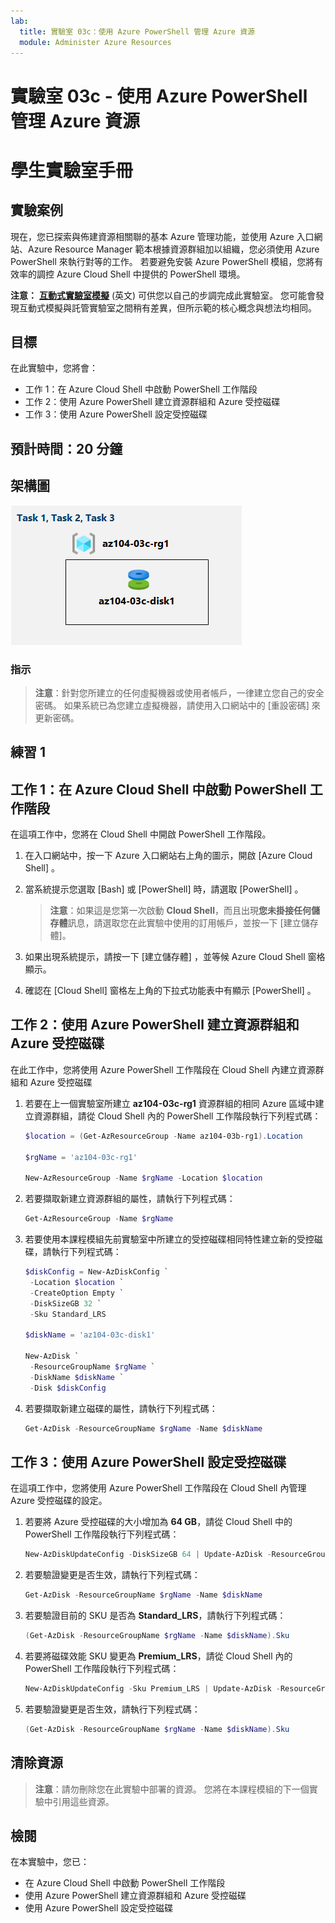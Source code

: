 ```yaml
---
lab:
  title: 實驗室 03c：使用 Azure PowerShell 管理 Azure 資源
  module: Administer Azure Resources
---
```


# 實驗室 03c - 使用 Azure PowerShell 管理 Azure 資源
# 學生實驗室手冊

## 實驗案例

現在，您已探索與佈建資源相關聯的基本 Azure 管理功能，並使用 Azure 入口網站、Azure Resource Manager 範本根據資源群組加以組織，您必須使用 Azure PowerShell 來執行對等的工作。 若要避免安裝 Azure PowerShell 模組，您將有效率的調控 Azure Cloud Shell 中提供的 PowerShell 環境。

**注意：** **[互動式實驗室模擬](https://mslabs.cloudguides.com/guides/AZ-104%20Exam%20Guide%20-%20Microsoft%20Azure%20Administrator%20Exercise%206)** (英文) 可供您以自己的步調完成此實驗室。 您可能會發現互動式模擬與託管實驗室之間稍有差異，但所示範的核心概念與想法均相同。 

## 目標

在此實驗中，您將會：

+ 工作 1：在 Azure Cloud Shell 中啟動 PowerShell 工作階段
+ 工作 2：使用 Azure PowerShell 建立資源群組和 Azure 受控磁碟
+ 工作 3：使用 Azure PowerShell 設定受控磁碟

## 預計時間：20 分鐘

## 架構圖

![image](../media/lab03c.png)

### 指示

> **注意**：針對您所建立的任何虛擬機器或使用者帳戶，一律建立您自己的安全密碼。 如果系統已為您建立虛擬機器，請使用入口網站中的 [重設密碼] 來更新密碼。 

## 練習 1

## 工作 1：在 Azure Cloud Shell 中啟動 PowerShell 工作階段

在這項工作中，您將在 Cloud Shell 中開啟 PowerShell 工作階段。 

1. 在入口網站中，按一下 Azure 入口網站右上角的圖示，開啟 [Azure Cloud Shell] 。

1. 當系統提示您選取 [Bash] 或 [PowerShell] 時，請選取 [PowerShell] 。 

    >**注意**：如果這是您第一次啟動 **Cloud Shell**，而且出現**您未掛接任何儲存體**訊息，請選取您在此實驗中使用的訂用帳戶，並按一下 [建立儲存體]。 

1. 如果出現系統提示，請按一下 [建立儲存體] ，並等候 Azure Cloud Shell 窗格顯示。 

1. 確認在 [Cloud Shell] 窗格左上角的下拉式功能表中有顯示 [PowerShell] 。

## 工作 2：使用 Azure PowerShell 建立資源群組和 Azure 受控磁碟

在此工作中，您將使用 Azure PowerShell 工作階段在 Cloud Shell 內建立資源群組和 Azure 受控磁碟

1. 若要在上一個實驗室所建立 **az104-03c-rg1** 資源群組的相同 Azure 區域中建立資源群組，請從 Cloud Shell 內的 PowerShell 工作階段執行下列程式碼：

   ```powershell
   $location = (Get-AzResourceGroup -Name az104-03b-rg1).Location

   $rgName = 'az104-03c-rg1'

   New-AzResourceGroup -Name $rgName -Location $location
   ```
1. 若要擷取新建立資源群組的屬性，請執行下列程式碼：

   ```powershell
   Get-AzResourceGroup -Name $rgName
   ```
1. 若要使用本課程模組先前實驗室中所建立的受控磁碟相同特性建立新的受控磁碟，請執行下列程式碼：

   ```powershell
   $diskConfig = New-AzDiskConfig `
    -Location $location `
    -CreateOption Empty `
    -DiskSizeGB 32 `
    -Sku Standard_LRS

   $diskName = 'az104-03c-disk1'

   New-AzDisk `
    -ResourceGroupName $rgName `
    -DiskName $diskName `
    -Disk $diskConfig
   ```

1. 若要擷取新建立磁碟的屬性，請執行下列程式碼：

   ```powershell
   Get-AzDisk -ResourceGroupName $rgName -Name $diskName
   ```

## 工作 3：使用 Azure PowerShell 設定受控磁碟

在這項工作中，您將使用 Azure PowerShell 工作階段在 Cloud Shell 內管理 Azure 受控磁碟的設定。 

1. 若要將 Azure 受控磁碟的大小增加為 **64 GB**，請從 Cloud Shell 中的 PowerShell 工作階段執行下列程式碼：

   ```powershell
   New-AzDiskUpdateConfig -DiskSizeGB 64 | Update-AzDisk -ResourceGroupName $rgName -DiskName $diskName
   ```

1. 若要驗證變更是否生效，請執行下列程式碼：

   ```powershell
   Get-AzDisk -ResourceGroupName $rgName -Name $diskName
   ```

1. 若要驗證目前的 SKU 是否為 **Standard_LRS**，請執行下列程式碼：

   ```powershell
   (Get-AzDisk -ResourceGroupName $rgName -Name $diskName).Sku
   ```

1. 若要將磁碟效能 SKU 變更為 **Premium_LRS**，請從 Cloud Shell 內的 PowerShell 工作階段執行下列程式碼：

   ```powershell
   New-AzDiskUpdateConfig -Sku Premium_LRS | Update-AzDisk -ResourceGroupName $rgName -DiskName $diskName
   ```

1. 若要驗證變更是否生效，請執行下列程式碼：

   ```powershell
   (Get-AzDisk -ResourceGroupName $rgName -Name $diskName).Sku
   ```

## 清除資源

   >**注意**：請勿刪除您在此實驗中部署的資源。 您將在本課程模組的下一個實驗中引用這些資源。

## 檢閱

在本實驗中，您已：

- 在 Azure Cloud Shell 中啟動 PowerShell 工作階段
- 使用 Azure PowerShell 建立資源群組和 Azure 受控磁碟
- 使用 Azure PowerShell 設定受控磁碟
